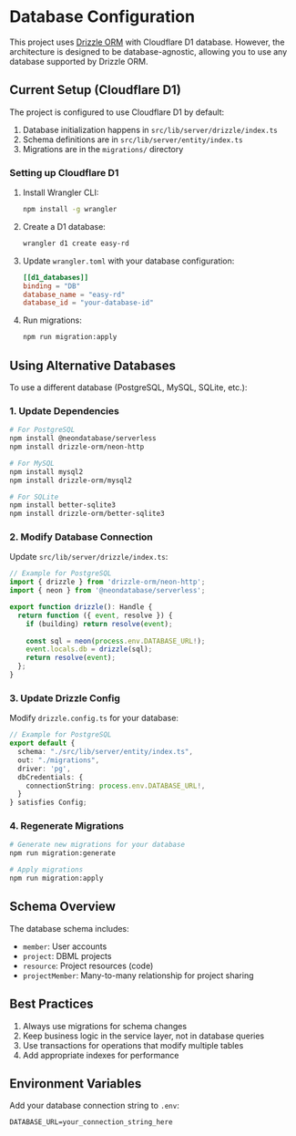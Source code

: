 # Database Configuration

This project uses [Drizzle ORM](https://orm.drizzle.team/) with Cloudflare D1 database. However, the architecture is designed to be database-agnostic, allowing you to use any database supported by Drizzle ORM.

## Current Setup (Cloudflare D1)

The project is configured to use Cloudflare D1 by default:

1. Database initialization happens in `src/lib/server/drizzle/index.ts`
2. Schema definitions are in `src/lib/server/entity/index.ts`
3. Migrations are in the `migrations/` directory

### Setting up Cloudflare D1

1. Install Wrangler CLI:
   ```bash
   npm install -g wrangler
   ```

2. Create a D1 database:
   ```bash
   wrangler d1 create easy-rd
   ```

3. Update `wrangler.toml` with your database configuration:
   ```toml
   [[d1_databases]]
   binding = "DB"
   database_name = "easy-rd"
   database_id = "your-database-id"
   ```

4. Run migrations:
   ```bash
   npm run migration:apply
   ```

## Using Alternative Databases

To use a different database (PostgreSQL, MySQL, SQLite, etc.):

### 1. Update Dependencies

```bash
# For PostgreSQL
npm install @neondatabase/serverless
npm install drizzle-orm/neon-http

# For MySQL
npm install mysql2
npm install drizzle-orm/mysql2

# For SQLite
npm install better-sqlite3
npm install drizzle-orm/better-sqlite3
```

### 2. Modify Database Connection

Update `src/lib/server/drizzle/index.ts`:

```typescript
// Example for PostgreSQL
import { drizzle } from 'drizzle-orm/neon-http';
import { neon } from '@neondatabase/serverless';

export function drizzle(): Handle {
  return function ({ event, resolve }) {
    if (building) return resolve(event);
    
    const sql = neon(process.env.DATABASE_URL!);
    event.locals.db = drizzle(sql);
    return resolve(event);
  };
}
```

### 3. Update Drizzle Config

Modify `drizzle.config.ts` for your database:

```typescript
// Example for PostgreSQL
export default {
  schema: "./src/lib/server/entity/index.ts",
  out: "./migrations",
  driver: 'pg',
  dbCredentials: {
    connectionString: process.env.DATABASE_URL!,
  }
} satisfies Config;
```

### 4. Regenerate Migrations

```bash
# Generate new migrations for your database
npm run migration:generate

# Apply migrations
npm run migration:apply
```

## Schema Overview

The database schema includes:
- `member`: User accounts
- `project`: DBML projects
- `resource`: Project resources (code)
- `projectMember`: Many-to-many relationship for project sharing

## Best Practices

1. Always use migrations for schema changes
2. Keep business logic in the service layer, not in database queries
3. Use transactions for operations that modify multiple tables
4. Add appropriate indexes for performance

## Environment Variables

Add your database connection string to `.env`:
```
DATABASE_URL=your_connection_string_here
```